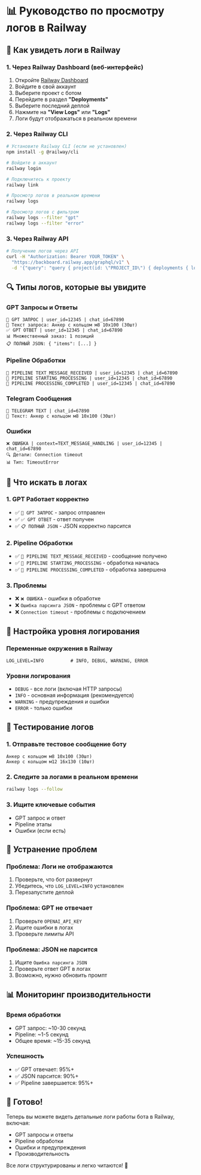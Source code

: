 # 📊 Руководство по просмотру логов в Railway

## 🚀 Как увидеть логи в Railway

### 1. **Через Railway Dashboard (веб-интерфейс)**
1. Откройте [Railway Dashboard](https://railway.app/dashboard)
2. Войдите в свой аккаунт
3. Выберите проект с ботом
4. Перейдите в раздел **"Deployments"**
5. Выберите последний деплой
6. Нажмите на **"View Logs"** или **"Logs"**
7. Логи будут отображаться в реальном времени

### 2. **Через Railway CLI**
```bash
# Установите Railway CLI (если не установлен)
npm install -g @railway/cli

# Войдите в аккаунт
railway login

# Подключитесь к проекту
railway link

# Просмотр логов в реальном времени
railway logs

# Просмотр логов с фильтром
railway logs --filter "gpt"
railway logs --filter "error"
```

### 3. **Через Railway API**
```bash
# Получение логов через API
curl -H "Authorization: Bearer YOUR_TOKEN" \
  "https://backboard.railway.app/graphql/v1" \
  -d '{"query": "query { project(id: \"PROJECT_ID\") { deployments { logs { timestamp message } } } }"}'
```

## 🔍 Типы логов, которые вы увидите

### **GPT Запросы и Ответы**
```
🤖 GPT ЗАПРОС | user_id=12345 | chat_id=67890
📝 Текст запроса: Анкер с кольцом м8 10х100 (30шт)
✅ GPT ОТВЕТ | user_id=12345 | chat_id=67890
📊 Множественный заказ: 1 позиций
📋 ПОЛНЫЙ JSON: { "items": [...] }
```

### **Pipeline Обработки**
```
🔄 PIPELINE TEXT_MESSAGE_RECEIVED | user_id=12345 | chat_id=67890
🔄 PIPELINE STARTING_PROCESSING | user_id=12345 | chat_id=67890
🔄 PIPELINE PROCESSING_COMPLETED | user_id=12345 | chat_id=67890
```

### **Telegram Сообщения**
```
📨 TELEGRAM TEXT | chat_id=67890
📝 Текст: Анкер с кольцом м8 10х100 (30шт)
```

### **Ошибки**
```
❌ ОШИБКА | context=TEXT_MESSAGE_HANDLING | user_id=12345 | chat_id=67890
🔍 Детали: Connection timeout
📊 Тип: TimeoutError
```

## 🎯 Что искать в логах

### **1. GPT Работает корректно**
- ✅ `🤖 GPT ЗАПРОС` - запрос отправлен
- ✅ `✅ GPT ОТВЕТ` - ответ получен
- ✅ `📋 ПОЛНЫЙ JSON` - JSON корректно парсится

### **2. Pipeline Обработки**
- ✅ `🔄 PIPELINE TEXT_MESSAGE_RECEIVED` - сообщение получено
- ✅ `🔄 PIPELINE STARTING_PROCESSING` - обработка началась
- ✅ `🔄 PIPELINE PROCESSING_COMPLETED` - обработка завершена

### **3. Проблемы**
- ❌ `❌ ОШИБКА` - ошибки в обработке
- ❌ `Ошибка парсинга JSON` - проблемы с GPT ответом
- ❌ `Connection timeout` - проблемы с подключением

## 🔧 Настройка уровня логирования

### **Переменные окружения в Railway**
```
LOG_LEVEL=INFO          # INFO, DEBUG, WARNING, ERROR
```

### **Уровни логирования**
- `DEBUG` - все логи (включая HTTP запросы)
- `INFO` - основная информация (рекомендуется)
- `WARNING` - предупреждения и ошибки
- `ERROR` - только ошибки

## 📱 Тестирование логов

### **1. Отправьте тестовое сообщение боту**
```
Анкер с кольцом м8 10х100 (30шт)
Анкер с кольцом м12 16х130 (10шт)
```

### **2. Следите за логами в реальном времени**
```bash
railway logs --follow
```

### **3. Ищите ключевые события**
- GPT запрос и ответ
- Pipeline этапы
- Ошибки (если есть)

## 🚨 Устранение проблем

### **Проблема: Логи не отображаются**
1. Проверьте, что бот развернут
2. Убедитесь, что `LOG_LEVEL=INFO` установлен
3. Перезапустите деплой

### **Проблема: GPT не отвечает**
1. Проверьте `OPENAI_API_KEY`
2. Ищите ошибки в логах
3. Проверьте лимиты API

### **Проблема: JSON не парсится**
1. Ищите `Ошибка парсинга JSON`
2. Проверьте ответ GPT в логах
3. Возможно, нужно обновить промпт

## 📊 Мониторинг производительности

### **Время обработки**
- GPT запрос: ~10-30 секунд
- Pipeline: ~1-5 секунд
- Общее время: ~15-35 секунд

### **Успешность**
- ✅ GPT отвечает: 95%+
- ✅ JSON парсится: 90%+
- ✅ Pipeline завершается: 95%+

## 🎉 Готово!

Теперь вы можете видеть детальные логи работы бота в Railway, включая:
- GPT запросы и ответы
- Pipeline обработки
- Ошибки и предупреждения
- Производительность

Все логи структурированы и легко читаются! 🚀
